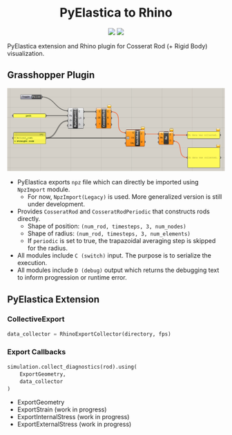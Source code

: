 <div align="center">
<h1> PyElastica to Rhino </h1>
<img src="https://img.shields.io/badge/Python-3776AB?style=flat&logo=Python&logoColor=white"/>
<img src="https://img.shields.io/badge/Rhino-801010?style=flat&logo=rhinoceros&logoColor=white"/>
</div>

PyElastica extension and Rhino plugin for Cosserat Rod (+ Rigid Body) visualization.

## Grasshopper Plugin


![diagram](https://github.com/skim0119/PyElastica-to-Rhino/blob/assets/assets/diagram.png)

- PyElastica exports `npz` file which can directly be imported using `NpzImport` module.
    - For now, `NpzImport(Legacy)` is used. More generalized version is still under development.
- Provides `CosseratRod` and `CosseratRodPeriodic` that constructs rods directly.
    - Shape of position: `(num_rod, timesteps, 3, num_nodes)`
    - Shape of radius: `(num_rod, timesteps, 3, num_elements)`
    - If `periodic` is set to true, the trapazoidal averaging step is skipped for the radius.
- All modules include `C (switch)` input. The purpose is to serialize the execution.
- All modules include `D (debug)` output which returns the debugging text to inform progression or runtime error.

## PyElastica Extension

### CollectiveExport 

```py
data_collector = RhinoExportCollector(directory, fps)
```

### Export Callbacks

```py
simulation.collect_diagnostics(rod).using(
    ExportGeometry,
    data_collector
)
```

- ExportGeometry
- ExportStrain (work in progress)
- ExportInternalStress (work in progress)
- ExportExternalStress (work in progress)
